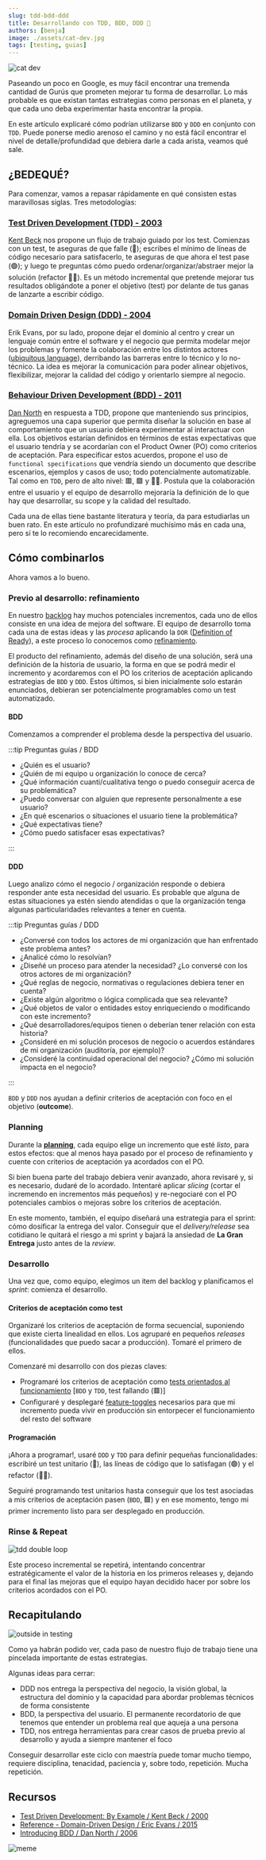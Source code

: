 ```yaml
---
slug: tdd-bdd-ddd
title: Desarrollando con TDD, BDD, DDD 🥲
authors: [benja]
image: ./assets/cat-dev.jpg
tags: [testing, guias]
---
```


![cat dev](./assets/cat-dev.jpg)

Paseando un poco en Google, es muy fácil encontrar una tremenda cantidad de Gurús que prometen
mejorar tu forma de desarrollar. Lo más probable es que existan tantas estrategias como personas en el planeta, y que cada uno deba experimentar hasta encontrar la propia.

En este artículo explicaré cómo podrían utilizarse `BDD` y `DDD` en conjunto con `TDD`. Puede ponerse medio arenoso el camino
y no está fácil encontrar el nivel de detalle/profundidad
que debiera darle a cada arista, veamos qué sale.

<!--truncate-->

## ¿BEDEQUÉ?

Para comenzar, vamos a repasar rápidamente en qué consisten estas maravillosas siglas. Tres metodologías:

### [Test Driven Development (TDD) - 2003](https://en.wikipedia.org/wiki/Test-driven_development)

[Kent Beck](https://www.kentbeck.com) nos propone un flujo de trabajo guiado por los test. Comienzas con un test, te aseguras
de que falle (🔴); escribes el mínimo de líneas de código necesario para satisfacerlo, te aseguras de que ahora el test pase (🟢);
y luego te preguntas cómo puedo ordenar/organizar/abstraer mejor la solución (refactor 👨‍🏭). Es un método incremental que pretende
mejorar tus resultados obligándote a poner el objetivo (test) por delante de tus ganas de lanzarte a escribir código.

### [Domain Driven Design (DDD) - 2004](https://www.amazon.com/-/es/Eric-Evans/dp/0321125215)

Erik Evans, por su lado, propone dejar el dominio al centro y crear un lenguaje común entre el software y el negocio que permita modelar
mejor los problemas y fomente la colaboración entre los distintos actores
([ubiquitous language](https://martinfowler.com/bliki/UbiquitousLanguage.html)), derribando las barreras entre lo técnico
y lo no-técnico. La idea es mejorar la comunicación para poder alinear objetivos, flexibilizar, mejorar la calidad del código y
orientarlo siempre al negocio.

### [Behaviour Driven Development (BDD) - 2011](https://www.amazon.com/RSpec-Book-Behaviour-Development-Cucumber/dp/1934356379)

[Dan North](https://dannorth.net) en respuesta a TDD, propone que manteniendo sus principios, agreguemos una capa superior que
permita diseñar la solución en base al comportamiento que un usuario debiera experimentar al interactuar con ella. Los objetivos
estarían definidos en términos de estas expectativas que el usuario tendría y se acordarían con el Product Owner (PO) como criterios
de aceptación. Para especificar estos acuerdos, propone el uso de `functional specifications` que vendría siendo un documento
que describe escenarios, ejemplos y casos de uso; todo potencialmente automatizable. Tal como en `TDD`, pero de alto nivel: 🟥, 🟩 y 👨‍🏭. Postula que la colaboración entre el usuario
y el equipo de desarrollo mejoraría la definición de lo que hay que desarrollar, su scope y la calidad del resultado.

Cada una de ellas tiene bastante literatura y teoría, da para estudiarlas un buen rato. En este artículo no profundizaré
muchísimo más en cada una, pero sí te lo recomiendo encarecidamente.

## Cómo combinarlos

Ahora vamos a lo bueno.

### Previo al desarrollo: refinamiento

En nuestro [backlog](https://scrumguides.org/scrum-guide.html#product-backlog) hay muchos potenciales incrementos,
cada uno de ellos consiste en una idea de mejora del software.
El equipo de desarrollo toma cada una de estas ideas y las _procesa_ aplicando la `DOR`
([Definition of Ready](https://www.scruminc.com/definition-of-ready/)), a este proceso lo conocemos como
[refinamiento](https://less.works/less/framework/product-backlog-refinement).

El producto del refinamiento, además del diseño de una solución, será una
definición de la historia de
usuario, la forma en que se podrá medir el incremento y acordaremos con el PO los criterios de aceptación aplicando estrategias de `BDD` y `DDD`.
Estos últimos, si
bien inicialmente solo estarán enunciados, debieran ser potencialmente programables como un test automatizado.

#### BDD

Comenzamos a comprender el problema desde la perspectiva del usuario.

:::tip Preguntas guías / BDD

- ¿Quién es el usuario?
- ¿Quién de mi equipo u organización lo conoce de cerca?
- ¿Qué información cuanti/cualitativa tengo o puedo conseguir acerca de su problemática?
- ¿Puedo conversar con alguien que represente personalmente a ese usuario?
- ¿En qué escenarios o situaciones el usuario tiene la problemática?
- ¿Qué expectativas tiene?
- ¿Cómo puedo satisfacer esas expectativas?

:::

#### DDD

Luego analizo cómo el negocio / organización responde o debiera responder ante esta necesidad del usuario. Es
probable que alguna de estas situaciones ya estén siendo atendidas o que la organización tenga algunas particularidades relevantes a tener en cuenta.

:::tip Preguntas guías / DDD

- ¿Conversé con todos los actores de mi organización que han enfrentado este problema antes?
- ¿Analicé cómo lo resolvían?
- ¿Diseñé un proceso para atender la necesidad? ¿Lo conversé con los otros actores de mi organización?
- ¿Qué reglas de negocio, normativas o regulaciones debiera tener en cuenta?
- ¿Existe algún algoritmo o lógica complicada que sea relevante?
- ¿Qué objetos de valor o entidades estoy enriqueciendo o
modificando con este incremento?
- ¿Qué desarrolladores/equipos tienen o deberían tener relación con esta historia?
- ¿Consideré en mi solución procesos de negocio o acuerdos estándares de mi organización (auditoría, por ejemplo)?
- ¿Consideré la continuidad operacional del negocio? ¿Cómo mi solución impacta en el negocio?

:::

`BDD` y `DDD` nos ayudan a definir criterios de aceptación con foco en el objetivo (__outcome__).

### Planning

Durante la [__planning__](https://less.works/less/framework/sprint-planning-one),
cada equipo elige un incremento que esté _listo_, para estos efectos:
que al menos haya pasado por el proceso de refinamiento y cuente con
criterios de aceptación ya acordados con el PO.

Si bien buena parte del trabajo debiera venir avanzado, ahora
revisaré y, si es necesario, dudaré de lo acordado. Intentaré aplicar
_slicing_ (cortar el incremendo en incrementos más pequeños) y re-negociaré
con el PO potenciales cambios o mejoras sobre los criterios de aceptación.

En este momento, también, el equipo diseñará una estrategia para el
sprint: cómo dosificar la entrega del valor. Conseguir que el _delivery/release_ sea cotidiano le quitará el riesgo a mi sprint y bajará la
ansiedad de __La Gran Entrega__ justo antes de la _review_.

### Desarrollo

Una vez que, como equipo, elegimos un item del backlog y planificamos el _sprint_: comienza el desarrollo.

#### Criterios de aceptación como test

Organizaré los criterios de aceptación de forma secuencial, suponiendo que
existe cierta linealidad en ellos. Los agruparé en pequeños _releases_
(funcionalidades que puedo sacar a producción). Tomaré el primero de ellos.

Comenzaré mi desarrollo con dos piezas claves:

- Programaré los criterios de aceptación como [tests orientados al funcionamiento](blog/testing-101/#a-orientados-al-funcionamiento-black-box) [`BDD` y `TDD`, test fallando (🟥)]
- Configuraré y desplegaré [feature-toggles](https://en.wikipedia.org/wiki/Feature_toggle) necesarios para que mi incremento pueda vivir en producción
sin entorpecer el funcionamiento del resto del software

#### Programación

¡Ahora a programar!, usaré `DDD` y `TDD` para definir pequeñas funcionalidades: escribiré un test unitario (🔴), las líneas de código que lo satisfagan (🟢) y el refactor (👨‍🏭).

Seguiré programando test unitarios hasta conseguir que los test asociadas a mis criterios de aceptación pasen (`BDD`, 🟩) y en ese momento, tengo mi primer incremento listo para ser desplegado en producción.

### Rinse & Repeat

![tdd double loop](./assets/double-tdd-schema.png)

Este proceso incremental se repetirá, intentando concentrar
estratégicamente el valor de la historia en los primeros
releases y, dejando para el final las mejoras que el
equipo hayan decidido hacer por sobre los criterios acordados con el PO.

## Recapitulando

![outside in testing](./assets/outside-in-testing.png)

Como ya habrán podido ver, cada paso de nuestro flujo de trabajo tiene una pincelada importante de estas estrategias.

Algunas ideas para cerrar:

- DDD nos entrega la perspectiva del negocio, la visión global, la estructura del dominio y la capacidad para abordar problemas técnicos de forma consistente
- BDD, la perspectiva del usuario. El permanente recordatorio de que tenemos que entender un problema real que aqueja a una persona
- TDD, nos entrega herramientas para crear casos de prueba previo al desarrollo y ayuda a siempre mantener el foco

Conseguir desarrollar este ciclo con maestría puede tomar mucho tiempo, requiere disciplina, tenacidad, paciencia y, sobre todo, repetición. Mucha repetición.

## Recursos

- [Test Driven Development: By Example / Kent Beck / 2000](https://www.amazon.com/-/es/gp/product/B095SQ9WP4/)
- [Reference - Domain-Driven Design / Eric Evans / 2015](https://www.domainlanguage.com/wp-content/uploads/2016/05/DDD_Reference_2015-03.pdf)
- [Introducing BDD / Dan North / 2006](https://dannorth.net/introducing-bdd/)

![meme](./assets/yoda-meme.jpg)
